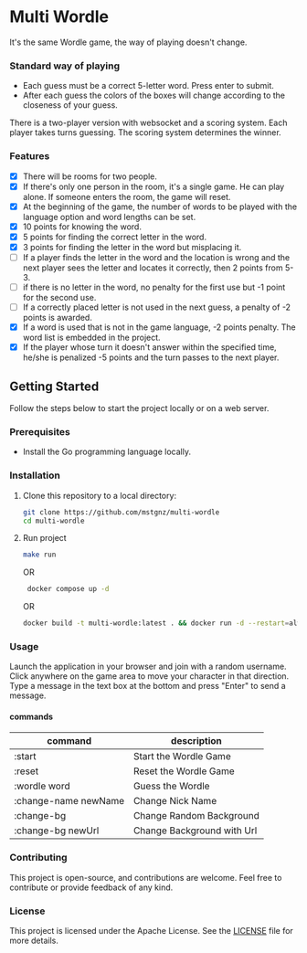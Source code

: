 # Multi Wordle

It's the same Wordle game, the way of playing doesn't change.

### Standard way of playing
- Each guess must be a correct 5-letter word. Press enter to submit.
- After each guess the colors of the boxes will change according to the closeness of your guess.

There is a two-player version with websocket and a scoring system. Each player takes turns guessing. The scoring system determines the winner.

### Features
- [x] There will be rooms for two people.
- [x] If there's only one person in the room, it's a single game. He can play alone. If someone enters the room, the game will reset.
- [x] At the beginning of the game, the number of words to be played with the language option and word lengths can be set.  
- [x] 10 points for knowing the word.
- [x] 5 points for finding the correct letter in the word.  
- [x] 3 points for finding the letter in the word but misplacing it.  
- [ ] If a player finds the letter in the word and the location is wrong and the next player sees the letter and locates it correctly, then 2 points from 5-3.  
- [ ] if there is no letter in the word, no penalty for the first use but -1 point for the second use.  
- [ ] If a correctly placed letter is not used in the next guess, a penalty of -2 points is awarded.  
- [x] If a word is used that is not in the game language, -2 points penalty. The word list is embedded in the project.  
- [x] If the player whose turn it doesn't answer within the specified time, he/she is penalized -5 points and the turn passes to the next player.

## Getting Started

Follow the steps below to start the project locally or on a web server.

### Prerequisites

- Install the Go programming language locally.

### Installation

1. Clone this repository to a local directory:
    ```bash
    git clone https://github.com/mstgnz/multi-wordle
    cd multi-wordle
    ```

2. Run project
   ```bash
   make run
   ```
   OR
   ```bash
    docker compose up -d
    ```
   OR
    ```bash
    docker build -t multi-wordle:latest . && docker run -d --restart=always -p 3000:3000 --name=multi-wordle multi-wordle
    ```


### Usage
Launch the application in your browser and join with a random username.
Click anywhere on the game area to move your character in that direction.
Type a message in the text box at the bottom and press "Enter" to send a message.

#### commands

| command              | description                 |
|----------------------|-----------------------------|
| :start               | Start the Wordle Game       |
| :reset               | Reset the Wordle Game       |
| :wordle word         | Guess the Wordle            |
| :change-name newName | Change Nick Name            |
| :change-bg           | Change Random Background    |
| :change-bg newUrl    | Change  Background with Url |

### Contributing
This project is open-source, and contributions are welcome. Feel free to contribute or provide feedback of any kind.

### License
This project is licensed under the Apache License. See the [LICENSE](https://github.com/mstgnz/multi-wordle/blob/main/LICENSE) file for more details.